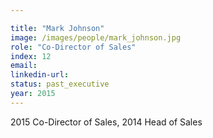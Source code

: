 ```yaml
---

title: "Mark Johnson"
image: /images/people/mark_johnson.jpg
role: "Co-Director of Sales"
index: 12
email:
linkedin-url:
status: past_executive
year: 2015
---
```

2015 Co-Director of Sales, 2014 Head of Sales

